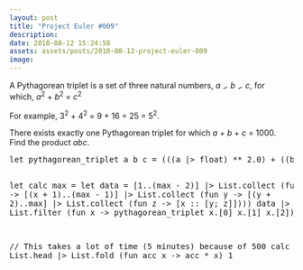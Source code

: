 ```yaml
---
layout: post
title: "Project Euler #009"
description:
date: 2010-08-12 15:24:58
assets: assets/posts/2010-08-12-project-euler-009
image: 
---
```


<style type="text/css"><!--
sup {
font-size: smaller;
vertical-align: super;
}
--></style>
<p>A Pythagorean triplet is a set of three natural numbers, <var>a</var> <img style="vertical-align: middle;" border="0" alt="<" height="10" width="10" src="images/symbol_lt.gif" /> <var>b</var> <img style="vertical-align: middle;" border="0" alt="<" height="10" width="10" src="images/symbol_lt.gif" /> <var>c</var>, for which, <var>a</var><sup>2</sup> + <var>b</var><sup>2</sup> = <var>c</var><sup>2</sup></p>
<p>For example, 3<img alt="^(" style="display: none;" /><sup>2</sup><img alt=")" style="display: none;" /> + 4<img alt="^(" style="display: none;" /><sup>2</sup><img alt=")" style="display: none;" /> = 9 + 16 = 25 = 5<img alt="^(" style="display: none;" /><sup>2</sup><img alt=")" style="display: none;" />.</p>
<p>There exists exactly one Pythagorean triplet for which <var>a</var> + <var>b</var> + <var>c</var> = 1000.<br />Find the product <var>abc</var>.</p>
<pre class="brush:fsharp">let pythagorean_triplet a b c = (((a |> float) ** 2.0) + ((b |> float) ** 2.0) = ((c |> float) ** 2.0)) && (a + b + c = 1000)

let calc max =
    let data = [1..(max - 2)] |> List.collect (fun x -> [(x + 1)..(max - 1)] |> List.collect (fun y -> [(y + 2)..max] |> List.collect (fun z -> [x :: [y; z]])))
    data |> List.filter (fun x -> pythagorean_triplet x.[0] x.[1] x.[2])

// This takes a lot of time (5 minutes) because of 500
calc 500 |> List.head |> List.fold (fun acc x -> acc * x) 1</pre>

